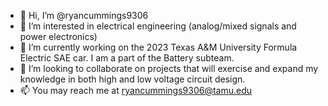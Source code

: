 - 👋 Hi, I’m @ryancummings9306
- 👀 I’m interested in electrical engineering (analog/mixed signals and power electronics)
- 🌱 I’m currently working on the 2023 Texas A&M University Formula Electric SAE car. I am a part of the Battery subteam. 
- 💞️ I’m looking to collaborate on projects that will exercise and expand my knowledge in both high and low voltage circuit design.
- 📫 You may reach me at ryancummings9306@tamu.edu

<!---
ryancummings9306/ryancummings9306 is a ✨ special ✨ repository because its `README.md` (this file) appears on your GitHub profile.
You can click the Preview link to take a look at your changes.
--->
